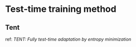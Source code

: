 # Test-time training method

## Tent
ref: *TENT: Fully test-time adaptation by entropy minimization*

